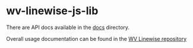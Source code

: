 # wv-linewise-js-lib

There are API docs available in the [docs](https://github.com/forbesmyester/wv-linewise/blob/master/js-lib/docs/README.md) directory.

Overall usage documentation can be found in the [WV Linewise repository](https://github.com/forbesmyester/wv-linewise/README.md)
